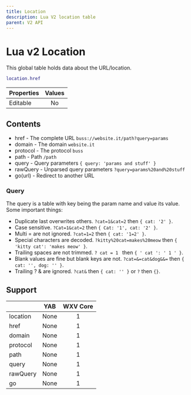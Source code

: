 ```yaml
---
title: Location
description: Lua V2 location table
parent: V2 API
---
```

# Lua v2 Location

This global table holds data about the URL/location.

```lua
location.href
```

| Properties | Values |
| ---------- | :----: |
| Editable   | No     |

## Contents

- href - The complete URL `buss://website.it/path?query=params`
- domain - The domain `website.it`
- protocol - The protocol `buss`
- path - Path `/path`
- query - Query parameters `{ query: 'params and stuff' }`
- rawQuery - Unparsed query parameters `?query=params%20and%20stuff`
- go(url) - Redirect to another URL

### Query

The query is a table with key being the param name and value its value. Some important things:

- Duplicate last overwrites others. `?cat=1&cat=2` then `{ cat: '2' }`.
- Case sensitive. `?Cat=1&cat=2` then `{ Cat: '1', cat: '2' }`.
- Multi = are not ignored. `?cat=1=2` then `{ cat: '1=2' }`.
- Special characters are decoded. `?kitty%20cat=makes%20meow` then `{ 'kitty cat': 'makes meow' }`.
- Trailing spaces are not trimmed. `? cat = 1 ` then `{ ' cat ': ' 1 ' }`.
- Blank values are fine but blank keys are not. `?cat=&=cat&dog&&=` then `{ cat: '', dog: '' }`.
- Trailing ? & are ignored. `?cat&` then `{ cat: '' }` or `?` then `{}`.

## Support

|          | YAB                    | WXV Core            |
| -------- | :--------------------: | :-----------------: |
| location | <span none>None</span> | <span full>1</span> |
| href     | <span none>None</span> | <span full>1</span> |
| domain   | <span none>None</span> | <span full>1</span> |
| protocol | <span none>None</span> | <span full>1</span> |
| path     | <span none>None</span> | <span full>1</span> |
| query    | <span none>None</span> | <span full>1</span> |
| rawQuery | <span none>None</span> | <span full>1</span> |
| go       | <span none>None</span> | <span full>1</span> |
